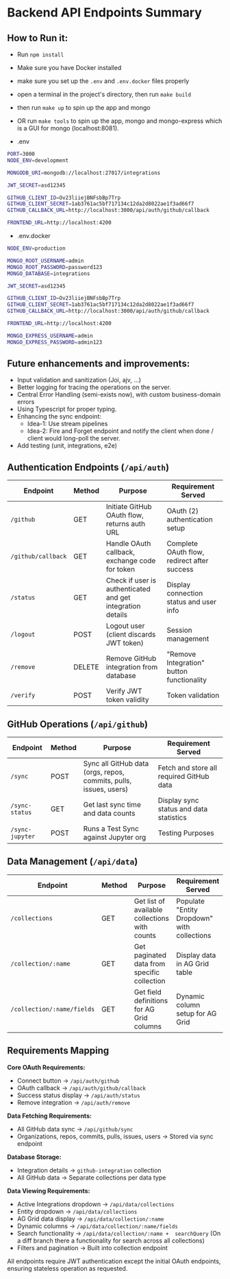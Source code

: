 # Backend API Endpoints Summary

## How to Run it:
- Run `npm install`
- Make sure you have Docker installed
- make sure you set up the `.env` and `.env.docker` files properly
- open a terminal in the project's directory, then run `make build`
- then run `make up` to spin up the app and mongo
- OR run `make tools` to spin up the app, mongo and mongo-express which is a GUI for mongo (localhost:8081).

- .env
```sh
PORT=3000
NODE_ENV=development

MONGODB_URI=mongodb://localhost:27017/integrations

JWT_SECRET=asd12345

GITHUB_CLIENT_ID=Ov23liiejBNFsbBp7Trp
GITHUB_CLIENT_SECRET=1ab3761ac5bf717134c12da2d8022ae1f3ad66f7
GITHUB_CALLBACK_URL=http://localhost:3000/api/auth/github/callback

FRONTEND_URL=http://localhost:4200
```
- .env.docker
```sh
NODE_ENV=production

MONGO_ROOT_USERNAME=admin
MONGO_ROOT_PASSWORD=password123
MONGO_DATABASE=integrations

JWT_SECRET=asd12345

GITHUB_CLIENT_ID=Ov23liiejBNFsbBp7Trp
GITHUB_CLIENT_SECRET=1ab3761ac5bf717134c12da2d8022ae1f3ad66f7
GITHUB_CALLBACK_URL=http://localhost:3000/api/auth/github/callback

FRONTEND_URL=http://localhost:4200

MONGO_EXPRESS_USERNAME=admin
MONGO_EXPRESS_PASSWORD=admin123
```

## Future enhancements and improvements:
- Input validation and sanitization (Joi, ajv, ...)
- Better logging for tracing the operations on the server.
- Central Error Handling (semi-exists now), with custom business-domain errors
- Using Typescript for proper typing.
- Enhancing the sync endpoint:
    - Idea-1: Use stream pipelines 
    - Idea-2: Fire and Forget endpoint and notify the client when done / client would long-poll the server.
- Add testing (unit, integrations, e2e)

## Authentication Endpoints (`/api/auth`)

| Endpoint | Method | Purpose | Requirement Served |
|----------|--------|---------|-------------------|
| `/github` | GET | Initiate GitHub OAuth flow, returns auth URL | OAuth (2) authentication setup |
| `/github/callback` | GET | Handle OAuth callback, exchange code for token | Complete OAuth flow, redirect after success |
| `/status` | GET | Check if user is authenticated and get integration details | Display connection status and user info |
| `/logout` | POST | Logout user (client discards JWT token) | Session management |
| `/remove` | DELETE | Remove GitHub integration from database | "Remove Integration" button functionality |
| `/verify` | POST | Verify JWT token validity | Token validation |

## GitHub Operations (`/api/github`)

| Endpoint | Method | Purpose | Requirement Served |
|----------|--------|---------|-------------------|
| `/sync` | POST | Sync all GitHub data (orgs, repos, commits, pulls, issues, users) | Fetch and store all required GitHub data |
| `/sync-status` | GET | Get last sync time and data counts | Display sync status and data statistics |
| `/sync-jupyter` | POST | Runs a Test Sync against Jupyter org | Testing Purposes |


## Data Management (`/api/data`)

| Endpoint | Method | Purpose | Requirement Served |
|----------|--------|---------|-------------------|
| `/collections` | GET | Get list of available collections with counts | Populate "Entity Dropdown" with collections |
| `/collection/:name` | GET | Get paginated data from specific collection | Display data in AG Grid table |
| `/collection/:name/fields` | GET | Get field definitions for AG Grid columns | Dynamic column setup for AG Grid |

## Requirements Mapping

**Core OAuth Requirements:**
- Connect button → `/api/auth/github`
- OAuth callback → `/api/auth/github/callback` 
- Success status display → `/api/auth/status`
- Remove integration → `/api/auth/remove`

**Data Fetching Requirements:**
- All GitHub data sync → `/api/github/sync`
- Organizations, repos, commits, pulls, issues, users → Stored via sync endpoint

**Database Storage:**
- Integration details → `github-integration` collection
- All GitHub data → Separate collections per data type

**Data Viewing Requirements:**
- Active Integrations dropdown → `/api/data/collections`
- Entity dropdown → `/api/data/collections`
- AG Grid data display → `/api/data/collection/:name`
- Dynamic columns → `/api/data/collection/:name/fields`
- Search functionality → `/api/data/collection/:name +  searchQuery` (On a diff branch there a functionality for search across all collections)
- Filters and pagination → Built into collection endpoint

All endpoints require JWT authentication except the initial OAuth endpoints, ensuring stateless operation as requested.